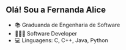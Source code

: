 ## Olá! Sou a Fernanda Alice

- 📚 Graduanda de Engenharia de Software
- 👩🏻‍💻 Software Developer
- 💻 Linguagens: C, C++, Java, Python
